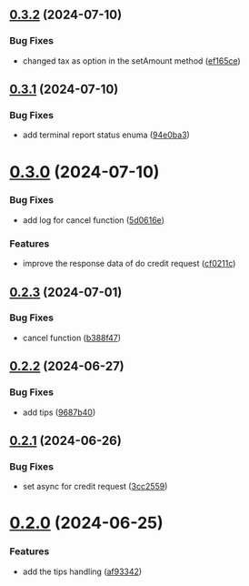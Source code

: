 

## [0.3.2](https://github.com/rotenderco/react-native-poslink/compare/v0.3.1...v0.3.2) (2024-07-10)


### Bug Fixes

* changed tax as option in the setAmount method ([ef165ce](https://github.com/rotenderco/react-native-poslink/commit/ef165ce4e78cb14b6e28b39f40e045dab9f7b072))

## [0.3.1](https://github.com/rotenderco/react-native-poslink/compare/v0.3.0...v0.3.1) (2024-07-10)


### Bug Fixes

* add terminal report status enuma ([94e0ba3](https://github.com/rotenderco/react-native-poslink/commit/94e0ba3aa3e968624e121292d4f95d2cd24c595e))

# [0.3.0](https://github.com/rotenderco/react-native-poslink/compare/v0.2.3...v0.3.0) (2024-07-10)


### Bug Fixes

* add log for cancel function ([5d0616e](https://github.com/rotenderco/react-native-poslink/commit/5d0616e32c05a7dd487996d808f2f71ae848436d))


### Features

* improve the response data of do credit request ([cf0211c](https://github.com/rotenderco/react-native-poslink/commit/cf0211c94ae1401f141f69c71f2ad46d9c95ed09))

## [0.2.3](https://github.com/rotenderco/react-native-poslink/compare/v0.2.2...v0.2.3) (2024-07-01)


### Bug Fixes

* cancel function ([b388f47](https://github.com/rotenderco/react-native-poslink/commit/b388f47791d28fde99d72269e97cacfccdad6ced))

## [0.2.2](https://github.com/rotenderco/react-native-poslink/compare/v0.2.1...v0.2.2) (2024-06-27)


### Bug Fixes

* add tips ([9687b40](https://github.com/rotenderco/react-native-poslink/commit/9687b405b9a2f11a1dc2f784d5cdcf6cb561690b))

## [0.2.1](https://github.com/rotenderco/react-native-poslink/compare/v0.2.0...v0.2.1) (2024-06-26)


### Bug Fixes

* set async for credit request ([3cc2559](https://github.com/rotenderco/react-native-poslink/commit/3cc25592e57f90c379a8a1db5a4eedc87ca35349))

# [0.2.0](https://github.com/rotenderco/react-native-poslink/compare/v0.1.0...v0.2.0) (2024-06-25)


### Features

* add the tips handling ([af93342](https://github.com/rotenderco/react-native-poslink/commit/af933424ef9878a3e87b710468b9b94f58d5a744))
